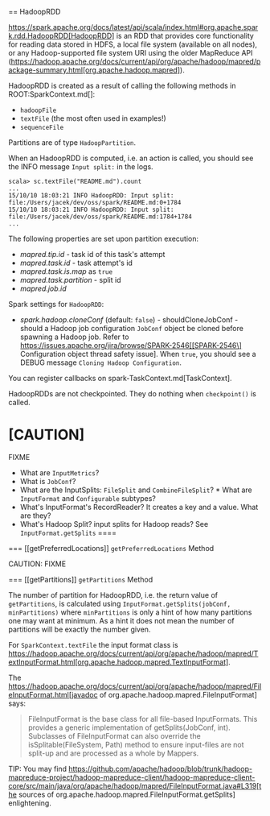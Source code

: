 == HadoopRDD

https://spark.apache.org/docs/latest/api/scala/index.html#org.apache.spark.rdd.HadoopRDD[HadoopRDD] is an RDD that provides core functionality for reading data stored in HDFS, a local file system (available on all nodes), or any Hadoop-supported file system URI using the older MapReduce API (https://hadoop.apache.org/docs/current/api/org/apache/hadoop/mapred/package-summary.html[org.apache.hadoop.mapred]).

HadoopRDD is created as a result of calling the following methods in ROOT:SparkContext.md[]:

* `hadoopFile`
* `textFile` (the most often used in examples!)
* `sequenceFile`

Partitions are of type `HadoopPartition`.

When an HadoopRDD is computed, i.e. an action is called, you should see the INFO message `Input split:` in the logs.

```
scala> sc.textFile("README.md").count
...
15/10/10 18:03:21 INFO HadoopRDD: Input split: file:/Users/jacek/dev/oss/spark/README.md:0+1784
15/10/10 18:03:21 INFO HadoopRDD: Input split: file:/Users/jacek/dev/oss/spark/README.md:1784+1784
...
```

The following properties are set upon partition execution:

* *mapred.tip.id* - task id of this task's attempt
* *mapred.task.id* - task attempt's id
* *mapred.task.is.map* as `true`
* *mapred.task.partition* - split id
* *mapred.job.id*

Spark settings for `HadoopRDD`:

* *spark.hadoop.cloneConf* (default: `false`) - shouldCloneJobConf - should a Hadoop job configuration `JobConf` object be cloned before spawning a Hadoop job. Refer to https://issues.apache.org/jira/browse/SPARK-2546[[SPARK-2546\] Configuration object thread safety issue]. When `true`, you should see a DEBUG message `Cloning Hadoop Configuration`.

You can register callbacks on spark-TaskContext.md[TaskContext].

HadoopRDDs are not checkpointed. They do nothing when `checkpoint()` is called.

[CAUTION]
====
FIXME

* What are `InputMetrics`?
* What is `JobConf`?
* What are the InputSplits: `FileSplit` and `CombineFileSplit`? * What are `InputFormat` and `Configurable` subtypes?
* What's InputFormat's RecordReader? It creates a key and a value. What are they?
* What's Hadoop Split? input splits for Hadoop reads? See `InputFormat.getSplits`
====

=== [[getPreferredLocations]] `getPreferredLocations` Method

CAUTION: FIXME

=== [[getPartitions]] `getPartitions` Method

The number of partition for HadoopRDD, i.e. the return value of `getPartitions`, is calculated using `InputFormat.getSplits(jobConf, minPartitions)` where `minPartitions` is only a hint of how many partitions one may want at minimum. As a hint it does not mean the number of partitions will be exactly the number given.

For `SparkContext.textFile` the input format class is https://hadoop.apache.org/docs/current/api/org/apache/hadoop/mapred/TextInputFormat.html[org.apache.hadoop.mapred.TextInputFormat].

The https://hadoop.apache.org/docs/current/api/org/apache/hadoop/mapred/FileInputFormat.html[javadoc of org.apache.hadoop.mapred.FileInputFormat] says:

> FileInputFormat is the base class for all file-based InputFormats. This provides a generic implementation of getSplits(JobConf, int). Subclasses of FileInputFormat can also override the isSplitable(FileSystem, Path) method to ensure input-files are not split-up and are processed as a whole by Mappers.

TIP: You may find https://github.com/apache/hadoop/blob/trunk/hadoop-mapreduce-project/hadoop-mapreduce-client/hadoop-mapreduce-client-core/src/main/java/org/apache/hadoop/mapred/FileInputFormat.java#L319[the sources of org.apache.hadoop.mapred.FileInputFormat.getSplits] enlightening.
